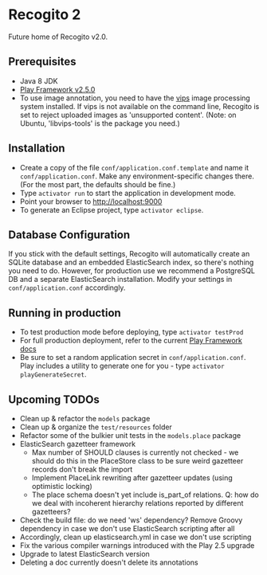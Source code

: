 # Recogito 2

Future home of Recogito v2.0.

## Prerequisites

* Java 8 JDK
* [Play Framework v2.5.0](https://www.playframework.com/download)
* To use image annotation, you need to have the [vips](http://www.vips.ecs.soton.ac.uk/) image
  processing system installed. If vips is not available on the command line, Recogito is set to
  reject uploaded images as 'unsupported content'. (Note: on Ubuntu, 'libvips-tools' is the
  package you need.)

## Installation

* Create a copy of the file `conf/application.conf.template` and name it `conf/application.conf`.
  Make any environment-specific changes there. (For the most part, the defaults should be fine.)
* Type `activator run` to start the application in development mode.
* Point your browser to [http://localhost:9000](http://localhost:9000)
* To generate an Eclipse project, type `activator eclipse`.

## Database Configuration

If you stick with the default settings, Recogito will automatically create an SQLite database and
an embedded ElasticSearch index, so there's nothing you need to do. However, for production use
we recommend a PostgreSQL DB and a separate ElasticSearch installation. Modify your settings in
`conf/application.conf` accordingly.

## Running in production

* To test production mode before deploying, type `activator testProd`
* For full production deployment, refer to the current [Play Framework
  docs](https://www.playframework.com/documentation/2.5.x/Production)
* Be sure to set a random application secret in `conf/application.conf`. Play includes a utility
  to generate one for you - type `activator playGenerateSecret`.

## Upcoming TODOs

* Clean up & refactor the `models` package
* Clean up & organize the `test/resources` folder
* Refactor some of the bulkier unit tests in the `models.place` package
* ElasticSearch gazetteer framework
  * Max number of SHOULD clauses is currently not checked - we should do this in the PlaceStore
    class to be sure weird gazetteer records don't break the import
  * Implement PlaceLink rewriting after gazetteer updates (using optimistic locking)
  * The place schema doesn't yet include is_part_of relations. Q: how do we deal with
    incoherent hierarchy relations reported by different gazetteers?
* Check the build file: do we need 'ws' dependency? Remove Groovy dependency in case we don't use
  ElasticSearch scripting after all
* Accordingly, clean up elasticsearch.yml in case we don't use scripting
* Fix the various compiler warnings introduced with the Play 2.5 upgrade
* Upgrade to latest ElasticSearch version
* Deleting a doc currently doesn't delete its annotations
